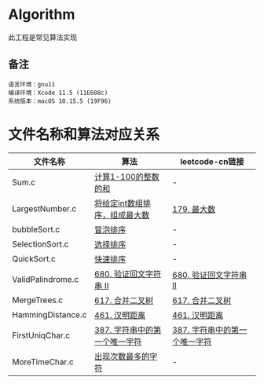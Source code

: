 # Algorithm
此工程是常见算法实现

## 备注
    语言环境：gnu11
    编译环境：Xcode 11.5 (11E608c)
    系统版本：macOS 10.15.5 (19F96)

# 文件名称和算法对应关系

|文件名称|算法|leetcode-cn链接|
|--|--|--|
|Sum.c|[计算1-100的整数的和](https://github.com/ghostlordstar/Algorithm/blob/master/AIgorithm/AIgorithm/sum/Sum.c)|-|
|LargestNumber.c|[将给定int数组排序，组成最大数](https://github.com/ghostlordstar/Algorithm/blob/master/AIgorithm/AIgorithm/sort/LargestNumber.c)|[179. 最大数](https://leetcode-cn.com/problems/largest-number/)|
|bubbleSort.c|[冒泡排序](https://github.com/ghostlordstar/Algorithm/blob/master/AIgorithm/AIgorithm/sort/bubbleSort.c)|-|
|SelectionSort.c|[选择排序](https://github.com/ghostlordstar/Algorithm/blob/master/AIgorithm/AIgorithm/sort/Selection.c)|-|
|QuickSort.c|[快速排序](https://github.com/ghostlordstar/Algorithm/blob/master/AIgorithm/AIgorithm/sort/QuickSort.c)|-|
|ValidPalindrome.c|[680. 验证回文字符串 Ⅱ](https://github.com/ghostlordstar/Algorithm/blob/master/AIgorithm/AIgorithm/palindrome/ValidPalindrome.c)|[680. 验证回文字符串 Ⅱ](https://leetcode-cn.com/problems/valid-palindrome-ii/)|
|MergeTrees.c|[617. 合并二叉树](https://github.com/ghostlordstar/Algorithm/blob/master/AIgorithm/AIgorithm/tree/MergeTrees.c)|[617. 合并二叉树](https://leetcode-cn.com/problems/merge-two-binary-trees)|
|HammingDistance.c|[461. 汉明距离](https://github.com/ghostlordstar/Algorithm/blob/master/AIgorithm/AIgorithm/binary/HammingDistance.c)|[461. 汉明距离](https://leetcode-cn.com/problems/hamming-distance)|
|FirstUniqChar.c|[387. 字符串中的第一个唯一字符](https://github.com/ghostlordstar/Algorithm/blob/master/AIgorithm/AIgorithm/char/FirstUniqChar.c)|[387. 字符串中的第一个唯一字符](https://leetcode-cn.com/problems/first-unique-character-in-a-string)|
|MoreTimeChar.c|[出现次数最多的字符](https://github.com/ghostlordstar/Algorithm/blob/master/AIgorithm/AIgorithm/char/MoreTimeChar.c)|-|

